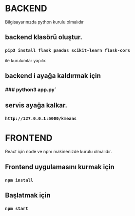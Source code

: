 # BACKEND
Bilgisayarınızda python kurulu olmalıdır
## backend klasörü oluştur.
### `pip3 install flask pandas scikit-learn flask-cors`
ile kurulumlar yapılır.


## backend i ayağa kaldırmak için
### ### python3 app.py`

## servis ayağa kalkar.
###  `http://127.0.0.1:5000/kmeans`


# FRONTEND
React için node ve npm makinenizde kurulu olmalıdır.
## Frontend uygulamasını kurmak için
### `npm install`

## Başlatmak için

### `npm start`

